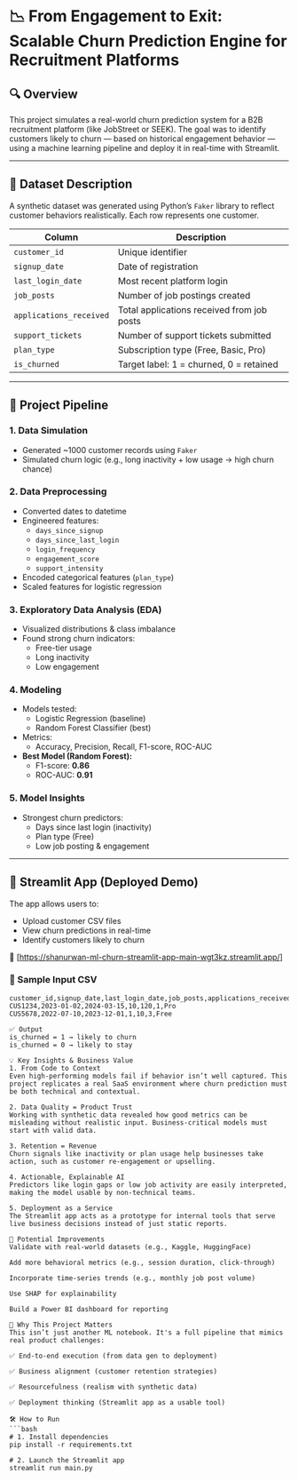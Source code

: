 # 📉 From Engagement to Exit: Scalable Churn Prediction Engine for Recruitment Platforms

## 🔍 Overview
This project simulates a real-world churn prediction system for a B2B recruitment platform (like JobStreet or SEEK). The goal was to identify customers likely to churn — based on historical engagement behavior — using a machine learning pipeline and deploy it in real-time with Streamlit.

---

## 📁 Dataset Description
A synthetic dataset was generated using Python’s `Faker` library to reflect customer behaviors realistically. Each row represents one customer.

| Column                | Description                                      |
|-----------------------|--------------------------------------------------|
| `customer_id`         | Unique identifier                                |
| `signup_date`         | Date of registration                             |
| `last_login_date`     | Most recent platform login                       |
| `job_posts`           | Number of job postings created                   |
| `applications_received` | Total applications received from job posts     |
| `support_tickets`     | Number of support tickets submitted              |
| `plan_type`           | Subscription type (Free, Basic, Pro)             |
| `is_churned`          | Target label: 1 = churned, 0 = retained          |

---

## 🔄 Project Pipeline

### 1. Data Simulation
- Generated ~1000 customer records using `Faker`
- Simulated churn logic (e.g., long inactivity + low usage → high churn chance)

### 2. Data Preprocessing
- Converted dates to datetime
- Engineered features:
  - `days_since_signup`
  - `days_since_last_login`
  - `login_frequency`
  - `engagement_score`
  - `support_intensity`
- Encoded categorical features (`plan_type`)
- Scaled features for logistic regression

### 3. Exploratory Data Analysis (EDA)
- Visualized distributions & class imbalance
- Found strong churn indicators:
  - Free-tier usage
  - Long inactivity
  - Low engagement

### 4. Modeling
- Models tested:
  - Logistic Regression (baseline)
  - Random Forest Classifier (best)
- Metrics:
  - Accuracy, Precision, Recall, F1-score, ROC-AUC
- **Best Model (Random Forest):**
  - F1-score: **0.86**
  - ROC-AUC: **0.91**

### 5. Model Insights
- Strongest churn predictors:
  - Days since last login (inactivity)
  - Plan type (Free)
  - Low job posting & engagement

---

## 🚀 Streamlit App (Deployed Demo)
The app allows users to:
- Upload customer CSV files
- View churn predictions in real-time
- Identify customers likely to churn

🔗 [https://shanurwan-ml-churn-streamlit-app-main-wgt3kz.streamlit.app/]

### 📄 Sample Input CSV
```csv
customer_id,signup_date,last_login_date,job_posts,applications_received,support_tickets,plan_type
CUS1234,2023-01-02,2024-03-15,10,120,1,Pro
CUS5678,2022-07-10,2023-12-01,1,10,3,Free

✅ Output
is_churned = 1 → likely to churn
is_churned = 0 → likely to stay

💡 Key Insights & Business Value
1. From Code to Context
Even high-performing models fail if behavior isn’t well captured. This project replicates a real SaaS environment where churn prediction must be both technical and contextual.

2. Data Quality = Product Trust
Working with synthetic data revealed how good metrics can be misleading without realistic input. Business-critical models must start with valid data.

3. Retention = Revenue
Churn signals like inactivity or plan usage help businesses take action, such as customer re-engagement or upselling.

4. Actionable, Explainable AI
Predictors like login gaps or low job activity are easily interpreted, making the model usable by non-technical teams.

5. Deployment as a Service
The Streamlit app acts as a prototype for internal tools that serve live business decisions instead of just static reports.

🔧 Potential Improvements
Validate with real-world datasets (e.g., Kaggle, HuggingFace)

Add more behavioral metrics (e.g., session duration, click-through)

Incorporate time-series trends (e.g., monthly job post volume)

Use SHAP for explainability

Build a Power BI dashboard for reporting

🌟 Why This Project Matters
This isn’t just another ML notebook. It's a full pipeline that mimics real product challenges:

✅ End-to-end execution (from data gen to deployment)

✅ Business alignment (customer retention strategies)

✅ Resourcefulness (realism with synthetic data)

✅ Deployment thinking (Streamlit app as a usable tool)

🛠️ How to Run
```bash
# 1. Install dependencies
pip install -r requirements.txt

# 2. Launch the Streamlit app
streamlit run main.py
```


